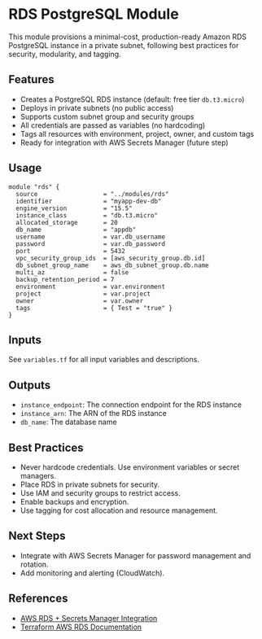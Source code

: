 # RDS PostgreSQL Module

This module provisions a minimal-cost, production-ready Amazon RDS PostgreSQL instance in a private subnet, following best practices for security, modularity, and tagging.

## Features
- Creates a PostgreSQL RDS instance (default: free tier `db.t3.micro`)
- Deploys in private subnets (no public access)
- Supports custom subnet group and security groups
- All credentials are passed as variables (no hardcoding)
- Tags all resources with environment, project, owner, and custom tags
- Ready for integration with AWS Secrets Manager (future step)

## Usage
```hcl
module "rds" {
  source                  = "../modules/rds"
  identifier              = "myapp-dev-db"
  engine_version          = "15.5"
  instance_class          = "db.t3.micro"
  allocated_storage       = 20
  db_name                 = "appdb"
  username                = var.db_username
  password                = var.db_password
  port                    = 5432
  vpc_security_group_ids  = [aws_security_group.db.id]
  db_subnet_group_name    = aws_db_subnet_group.db.name
  multi_az                = false
  backup_retention_period = 7
  environment             = var.environment
  project                 = var.project
  owner                   = var.owner
  tags                    = { Test = "true" }
}
```

## Inputs
See `variables.tf` for all input variables and descriptions.

## Outputs
- `instance_endpoint`: The connection endpoint for the RDS instance
- `instance_arn`: The ARN of the RDS instance
- `db_name`: The database name

## Best Practices
- Never hardcode credentials. Use environment variables or secret managers.
- Place RDS in private subnets for security.
- Use IAM and security groups to restrict access.
- Enable backups and encryption.
- Use tagging for cost allocation and resource management.

## Next Steps
- Integrate with AWS Secrets Manager for password management and rotation.
- Add monitoring and alerting (CloudWatch).

## References
- [AWS RDS + Secrets Manager Integration](https://docs.aws.amazon.com/AmazonRDS/latest/UserGuide/rds-secrets-manager.html)
- [Terraform AWS RDS Documentation](https://registry.terraform.io/providers/hashicorp/aws/latest/docs/resources/db_instance) 